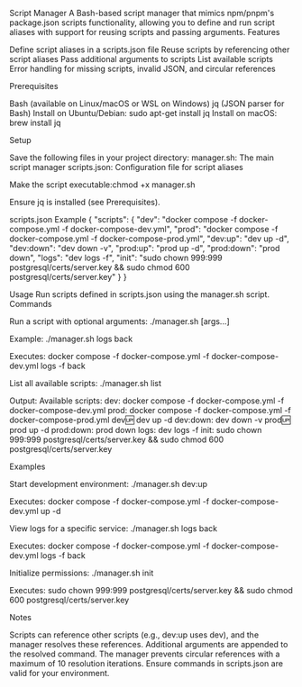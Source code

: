 Script Manager
A Bash-based script manager that mimics npm/pnpm's package.json scripts functionality, allowing you to define and run script aliases with support for reusing scripts and passing arguments.
Features

Define script aliases in a scripts.json file
Reuse scripts by referencing other script aliases
Pass additional arguments to scripts
List available scripts
Error handling for missing scripts, invalid JSON, and circular references

Prerequisites

Bash (available on Linux/macOS or WSL on Windows)
jq (JSON parser for Bash)
Install on Ubuntu/Debian: sudo apt-get install jq
Install on macOS: brew install jq



Setup

Save the following files in your project directory:
manager.sh: The main script manager
scripts.json: Configuration file for script aliases


Make the script executable:chmod +x manager.sh


Ensure jq is installed (see Prerequisites).

scripts.json Example
{
  "scripts": {
    "dev": "docker compose -f docker-compose.yml -f docker-compose-dev.yml",
    "prod": "docker compose -f docker-compose.yml -f docker-compose-prod.yml",
    "dev:up": "dev up -d",
    "dev:down": "dev down -v",
    "prod:up": "prod up -d",
    "prod:down": "prod down",
    "logs": "dev logs -f",
    "init": "sudo chown 999:999 postgresql/certs/server.key && sudo chmod 600 postgresql/certs/server.key"
  }
}

Usage
Run scripts defined in scripts.json using the manager.sh script.
Commands

Run a script with optional arguments:
./manager.sh <script-name> [args...]

Example:
./manager.sh logs back

Executes: docker compose -f docker-compose.yml -f docker-compose-dev.yml logs -f back

List all available scripts:
./manager.sh list

Output:
Available scripts:
  dev: docker compose -f docker-compose.yml -f docker-compose-dev.yml
  prod: docker compose -f docker-compose.yml -f docker-compose-prod.yml
  dev:up: dev up -d
  dev:down: dev down -v
  prod:up: prod up -d
  prod:down: prod down
  logs: dev logs -f
  init: sudo chown 999:999 postgresql/certs/server.key && sudo chmod 600 postgresql/certs/server.key



Examples

Start development environment:
./manager.sh dev:up

Executes: docker compose -f docker-compose.yml -f docker-compose-dev.yml up -d

View logs for a specific service:
./manager.sh logs back

Executes: docker compose -f docker-compose.yml -f docker-compose-dev.yml logs -f back

Initialize permissions:
./manager.sh init

Executes: sudo chown 999:999 postgresql/certs/server.key && sudo chmod 600 postgresql/certs/server.key


Notes

Scripts can reference other scripts (e.g., dev:up uses dev), and the manager resolves these references.
Additional arguments are appended to the resolved command.
The manager prevents circular references with a maximum of 10 resolution iterations.
Ensure commands in scripts.json are valid for your environment.

